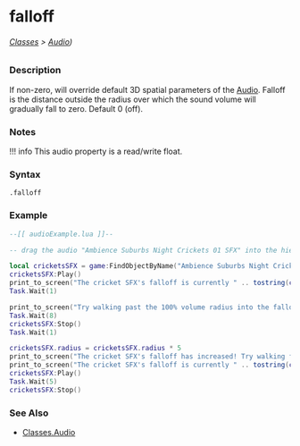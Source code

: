 # falloff

###### [Classes](/core_api/raw_source) > [Audio](/core_api/classes/audio))

### Description

If non-zero, will override default 3D spatial parameters of the [Audio](/core_api/classes/audio). Falloff is the distance outside the radius over which the sound volume will gradually fall to zero. Default 0 (off).


### Notes
!!! info
    This audio property is a read/write float.

### Syntax

`.falloff`

### Example

```lua
--[[ audioExample.lua ]]--

-- drag the audio "Ambience Suburbs Night Crickets 01 SFX" into the hierarchy --

local cricketsSFX = game:FindObjectByName("Ambience Suburbs Night Crickets 01 SFX")
cricketsSFX:Play()
print_to_screen("The cricket SFX's falloff is currently " .. tostring(cricketsSFX.falloff) .. ".")
Task.Wait(1)

print_to_screen("Try walking past the 100% volume radius into the falloff area!")
Task.Wait(8)
cricketsSFX:Stop()
Task.Wait(1)

cricketsSFX.radius = cricketsSFX.radius * 5
print_to_screen("The cricket SFX's falloff has increased! Try walking further away!")
print_to_screen("The cricket SFX's falloff is currently " .. tostring(cricketsSFX.falloff) .. ".")
cricketsSFX:Play()
Task.Wait(5)
cricketsSFX:Stop()

```

### See Also

* [Classes.Audio](/core_api/classes/audio)
